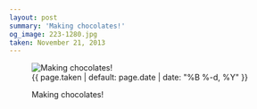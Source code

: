 ```yaml
---
layout: post
summary: 'Making chocolates!'
og_image: 223-1280.jpg
taken: November 21, 2013
---
```


<figure class="post">
<img alt="Making chocolates!" sizes="(min-width: 700px) 50vw, calc(100vw - 2rem)" src="{{ site.assets_url }}/223-640.jpg" srcset="{{ site.assets_url }}/223-1280.jpg 1280w, {{ site.assets_url }}/223-960.jpg 960w, {{ site.assets_url }}/223-640.jpg 640w, {{ site.assets_url }}/223-320.jpg 320w"/>
<figcaption>
<time>{{ page.taken | default: page.date | date: "%B %-d, %Y" }}</time>
<p>Making chocolates!</p>
</figcaption>
</figure>
